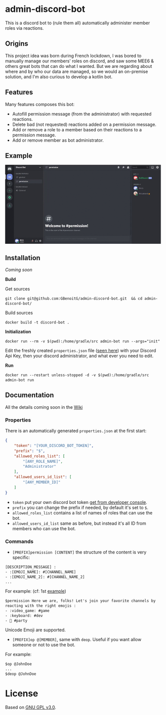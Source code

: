 # admin-discord-bot
This is a discord bot to (rule them all) automatically administer member roles via reactions.

## Origins
This project idea was born during French lockdown, I was bored to manually manage our members' roles on discord, and saw 
some MEE6 & others great bots that can do what I wanted. But we are regarding about where and by who our data are 
managed, so we would an on-premise solution, and I'm also curious to develop a kotlin bot.

## Features
Many features composes this bot:
* Autofill permission message (from the administrator) with requested reactions.
* Delete bad (not requested) reactions added on a permission message.
* Add or remove a role to a member based on their reactions to a permission message.
* Add or remove member as bot administrator.

## Example
![](assets/discord-bot-example1.gif)


## Installation
_Coming soon_

**Build**

Get sources
```shell script
git clone git@github.com:GBenoitG/admin-discord-bot.git  && cd admin-discord-bot/
```

Build sources
```shell script
docker build -t discord-bot .
```

**Initialization**
```shell script
docker run --rm -v $(pwd):/home/gradle/src admin-bot run --args="init"
```
Edit the freshly created `properties.json` file ([seen here](#properties)) with your Discord Api Key, then your discord 
administrator, and what ever you need to edit.

**Run**
```shell script
docker run --restart unless-stopped -d -v $(pwd):/home/gradle/src admin-bot run
```

## Documentation
All the details coming soon in the [Wiki](https://github.com/GBenoitG/admin-discord-bot/wiki)
### Properties
There is an automatically generated `properties.json` at the first start: 
```json
{
    "token": "[YOUR_DISCORD_BOT_TOKEN]",
    "prefix": "$",
    "allowed_roles_list": [
        "[ANY_ROLE_NAME]",
        "Administrator"
    ],
    "allowed_users_id_list": [
        "[ANY_MEMBER_ID]"
    ]
}
```

* `token` put your own discord bot token [get from developer console](https://discord.com/developers/applications).
* `prefix` you can change the prefix if needed, by default it's set to `$`.
* `allowed_roles_list` contains a list of names of roles that can use the bot.
* `allowed_users_id_list` same as before, but instead it's all ID from members who can use the bot.

### Commands

* `[PREFIX]permission [CONTENT]` the structure of the content is very specific:
```
[DESCRIPTION_MESSAGE] : 
- :[EMOJI_NAME]: #[CHANNEL_NAME]
- :[EMOJI_NAME_2]: #[CHANNEL_NAME_2]
...
```
For example: (cf: 1st [example](#example))
```
$permission Here we are, folks! Let's join your favorite channels by reacting with the right emojis : 
- :video_game: #game
- :keyboard: #dev
- 🎉 #party
```
Unicode Emoji are supported.

* `[PREFIX]op @[MEMBER]`, same with `deop`.
Useful if you want allow someone or not to use the bot.

For example:
```
$op @JohnDoe
...
$deop @JohnDoe
```

# License
Based on [GNU GPL v3.0](LICENSE).
